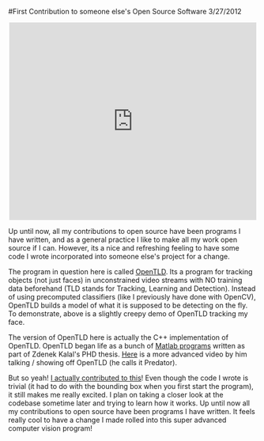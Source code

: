 #First Contribution to someone else's Open Source Software
3/27/2012

<center><iframe width="500px" height="400px" src="http://www.youtube.com/embed/gLsdHmCKoEw" frameborder="0" allowfullscreen></iframe></center>

Up until now, all my contributions to open source have been programs I have written, and as a general practice I like to make all my work open source if I can. However, its a nice and refreshing feeling to have some code I wrote incorporated into someone else's project for a change.

The program in question here is called [OpenTLD](https://github.com/gnebehay/OpenTLD). Its a program for tracking objects (not just faces) in unconstrained video streams with NO training data beforehand (TLD stands for Tracking, Learning and Detection). Instead of using precomputed classifiers (like I previously have done with OpenCV), OpenTLD builds a model of what it is supposed to be detecting on the fly. To demonstrate, above is a slightly creepy demo of OpenTLD tracking my face.

The version of OpenTLD here is actually the C++ implementation of OpenTLD. OpenTLD began life as a bunch of [Matlab programs](https://github.com/zk00006/OpenTLD) written as part of Zdenek Kalal's PHD thesis. [Here](http://www.youtube.com/watch?v=1GhNXHCQGsM) is a more advanced video by him talking / showing off OpenTLD (he calls it Predator).

But so yeah! [I actually contributed to this](https://github.com/gnebehay/OpenTLD/pull/11)! Even though the code I wrote is trivial (it had to do with the bounding box when you first start the program), it still makes me really excited. I plan on taking a closer look at the codebase sometime later and trying to learn how it works. Up until now all my contributions to open source have been programs I have written. It feels really cool to have a change I made rolled into this super advanced computer vision program!
